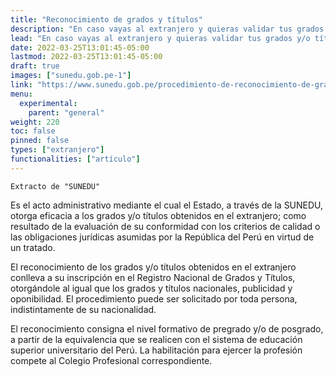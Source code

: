 ```yaml
---
title: "Reconocimiento de grados y títulos"
description: "En caso vayas al extranjero y quieras validar tus grados y/o títulos"
lead: "En caso vayas al extranjero y quieras validar tus grados y/o títulos"
date: 2022-03-25T13:01:45-05:00
lastmod: 2022-03-25T13:01:45-05:00
draft: true
images: ["sunedu.gob.pe-1"]
link: "https://www.sunedu.gob.pe/procedimiento-de-reconocimiento-de-grados-y-titulos-extranjeros/"
menu:
  experimental:
    parent: "general"
weight: 220
toc: false
pinned: false
types: ["extranjero"]
functionalities: ["artículo"]
---
```


```text
Extracto de "SUNEDU"
```

Es el acto administrativo mediante el cual el Estado, a través de la SUNEDU, otorga eficacia a los grados y/o títulos obtenidos en el extranjero; como resultado de la evaluación de su conformidad con los criterios de calidad o las obligaciones jurídicas asumidas por la República del Perú en virtud de un tratado.

El reconocimiento de los grados y/o títulos obtenidos en el extranjero conlleva a su inscripción en el Registro Nacional de Grados y Títulos, otorgándole al igual que los grados y títulos nacionales, publicidad y oponibilidad. El procedimiento puede ser solicitado por toda persona, indistintamente de su nacionalidad.

El reconocimiento consigna el nivel formativo de pregrado y/o de posgrado, a partir de la equivalencia que se realicen con el sistema de educación superior universitario del Perú. La habilitación para ejercer la profesión compete al Colegio Profesional correspondiente.